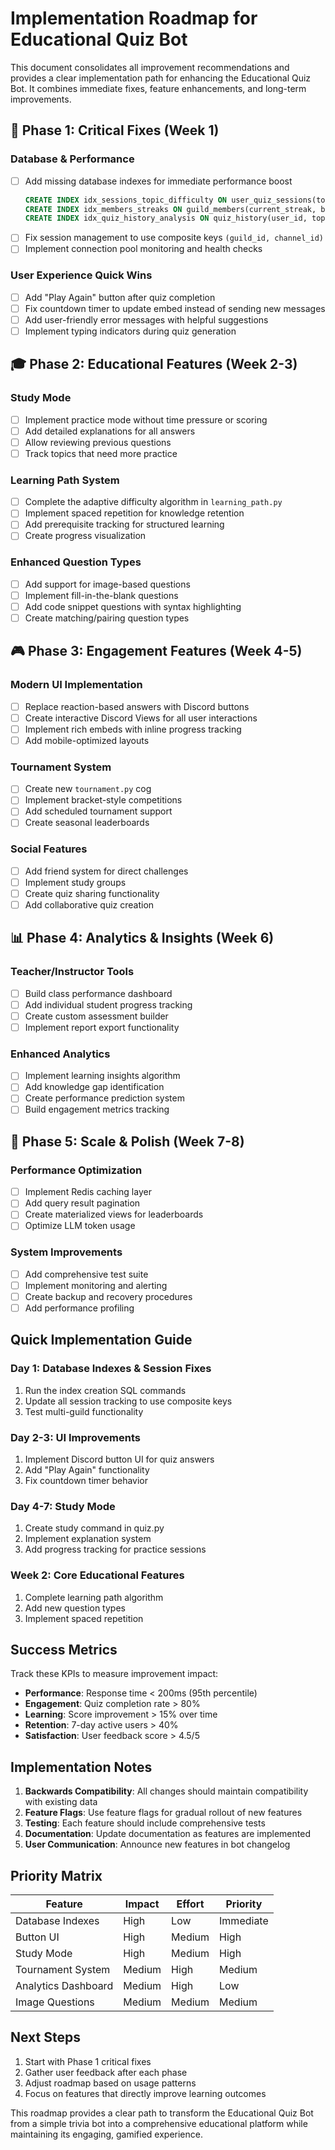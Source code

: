 # Implementation Roadmap for Educational Quiz Bot

This document consolidates all improvement recommendations and provides a clear implementation path for enhancing the Educational Quiz Bot. It combines immediate fixes, feature enhancements, and long-term improvements.

## 🚨 Phase 1: Critical Fixes (Week 1)

### Database & Performance
- [ ] Add missing database indexes for immediate performance boost
  ```sql
  CREATE INDEX idx_sessions_topic_difficulty ON user_quiz_sessions(topic, difficulty);
  CREATE INDEX idx_members_streaks ON guild_members(current_streak, best_streak);
  CREATE INDEX idx_quiz_history_analysis ON quiz_history(user_id, topic, difficulty, created_at);
  ```
- [ ] Fix session management to use composite keys `(guild_id, channel_id)`
- [ ] Implement connection pool monitoring and health checks

### User Experience Quick Wins
- [ ] Add "Play Again" button after quiz completion
- [ ] Fix countdown timer to update embed instead of sending new messages
- [ ] Add user-friendly error messages with helpful suggestions
- [ ] Implement typing indicators during quiz generation

## 🎓 Phase 2: Educational Features (Week 2-3)

### Study Mode
- [ ] Implement practice mode without time pressure or scoring
- [ ] Add detailed explanations for all answers
- [ ] Allow reviewing previous questions
- [ ] Track topics that need more practice

### Learning Path System
- [ ] Complete the adaptive difficulty algorithm in `learning_path.py`
- [ ] Implement spaced repetition for knowledge retention
- [ ] Add prerequisite tracking for structured learning
- [ ] Create progress visualization

### Enhanced Question Types
- [ ] Add support for image-based questions
- [ ] Implement fill-in-the-blank questions
- [ ] Add code snippet questions with syntax highlighting
- [ ] Create matching/pairing question types

## 🎮 Phase 3: Engagement Features (Week 4-5)

### Modern UI Implementation
- [ ] Replace reaction-based answers with Discord buttons
- [ ] Create interactive Discord Views for all user interactions
- [ ] Implement rich embeds with inline progress tracking
- [ ] Add mobile-optimized layouts

### Tournament System
- [ ] Create new `tournament.py` cog
- [ ] Implement bracket-style competitions
- [ ] Add scheduled tournament support
- [ ] Create seasonal leaderboards

### Social Features
- [ ] Add friend system for direct challenges
- [ ] Implement study groups
- [ ] Create quiz sharing functionality
- [ ] Add collaborative quiz creation

## 📊 Phase 4: Analytics & Insights (Week 6)

### Teacher/Instructor Tools
- [ ] Build class performance dashboard
- [ ] Add individual student progress tracking
- [ ] Create custom assessment builder
- [ ] Implement report export functionality

### Enhanced Analytics
- [ ] Implement learning insights algorithm
- [ ] Add knowledge gap identification
- [ ] Create performance prediction system
- [ ] Build engagement metrics tracking

## 🚀 Phase 5: Scale & Polish (Week 7-8)

### Performance Optimization
- [ ] Implement Redis caching layer
- [ ] Add query result pagination
- [ ] Create materialized views for leaderboards
- [ ] Optimize LLM token usage

### System Improvements
- [ ] Add comprehensive test suite
- [ ] Implement monitoring and alerting
- [ ] Create backup and recovery procedures
- [ ] Add performance profiling

## Quick Implementation Guide

### Day 1: Database Indexes & Session Fixes
1. Run the index creation SQL commands
2. Update all session tracking to use composite keys
3. Test multi-guild functionality

### Day 2-3: UI Improvements
1. Implement Discord button UI for quiz answers
2. Add "Play Again" functionality
3. Fix countdown timer behavior

### Day 4-7: Study Mode
1. Create study command in quiz.py
2. Implement explanation system
3. Add progress tracking for practice sessions

### Week 2: Core Educational Features
1. Complete learning path algorithm
2. Add new question types
3. Implement spaced repetition

## Success Metrics

Track these KPIs to measure improvement impact:
- **Performance**: Response time < 200ms (95th percentile)
- **Engagement**: Quiz completion rate > 80%
- **Learning**: Score improvement > 15% over time
- **Retention**: 7-day active users > 40%
- **Satisfaction**: User feedback score > 4.5/5

## Implementation Notes

1. **Backwards Compatibility**: All changes should maintain compatibility with existing data
2. **Feature Flags**: Use feature flags for gradual rollout of new features
3. **Testing**: Each feature should include comprehensive tests
4. **Documentation**: Update documentation as features are implemented
5. **User Communication**: Announce new features in bot changelog

## Priority Matrix

| Feature | Impact | Effort | Priority |
|---------|--------|--------|----------|
| Database Indexes | High | Low | Immediate |
| Button UI | High | Medium | High |
| Study Mode | High | Medium | High |
| Tournament System | Medium | High | Medium |
| Analytics Dashboard | Medium | High | Low |
| Image Questions | Medium | Medium | Medium |

## Next Steps

1. Start with Phase 1 critical fixes
2. Gather user feedback after each phase
3. Adjust roadmap based on usage patterns
4. Focus on features that directly improve learning outcomes

This roadmap provides a clear path to transform the Educational Quiz Bot from a simple trivia bot into a comprehensive educational platform while maintaining its engaging, gamified experience.